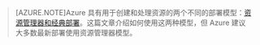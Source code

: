 > [AZURE.NOTE]Azure 具有用于创建和处理资源的两个不同的部署模型：[资源管理器和经典部署](/documentation/articles/resource-manager-deployment-model/)。这篇文章介绍如何使用这两种模型，但 Azure 建议大多数最新部署使用资源管理器模型。

<!---HONumber=79-->